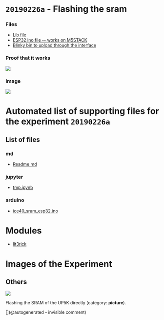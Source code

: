 # `20190226a` - Flashing the sram

### Files

* [Lib file](/matty/20190226a/ice40.h)
* [ESP32 ino file -- works on M5STACK](/matty/20190226a/ice40_sram_esp32.ino)
* [Blinky bin to upload through the interface](/matty/20190226a/RGB_LED_BLINK_bitmap.bin)

### Proof that it works

![](/matty/20190226a/video.gif)

### Image

![](/matty/20190226a/P_20190226_210103.jpg)


# Automated list of supporting files for the __experiment `20190226a`__

## List of files

### md

* [Readme.md](/matty/20190226a/Readme.md)


### jupyter

* [tmp.ipynb](/tmp.ipynb)


### arduino

* [ice40_sram_esp32.ino](/matty/20190226a/ice40_sram_esp32.ino)





# Modules

* [lit3rick](/lit3rick/)




# Images of the Experiment

## Others

![](/matty/20190226a/P_20190226_210103.jpg)

Flashing the SRAM of the UP5K directly (category: __picture__).










[](@autogenerated - invisible comment)